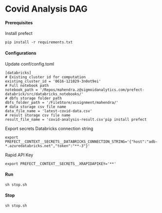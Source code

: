 # Covid Analysis DAG


#### Prerequisites
Install prefect

    pip install -r requirements.txt

#### Configurations

Update conf/config.toml

    [databricks]
    # Existing cluster id for computation
    existing_cluster_id = '0616-121029-3n0ot9ei'
    # Full notebook path
    notebook_path = '/Repos/mahendra.z@sigmoidanalytics.com/prefect-databrick/src/databricks_notebooks/' 
    # dbfs storage folder path
    dbfs_folder_path = '/FileStore/assignment/mahendra/'
    # data storage csv file name
    data_file_name = 'latest-covid-data.csv'
    # result storage csv file name
    result_file_name = 'covid-analysis-result.csv'pip install prefect
    
Export secrets
Databricks connection string

    export PREFECT__CONTEXT__SECRETS__DATABRICKS_CONNECTION_STRING='{"host":"adb-*.azuredatabricks.net","token":"**-3"}'

Rapid API Key
    
    export PREFECT__CONTEXT__SECRETS__XRAPIDAPIKEY='**'

#### Run

    sh stop.sh
    
#### Stop

    sh stop.sh
